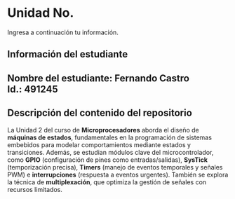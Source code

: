 # Unidad No. 
Ingresa a continuación tu información.
## Información del estudiante  
Nombre del estudiante: Fernando Castro  
Id.: 491245
---
## Descripción del contenido del repositorio  
La Unidad 2 del curso de **Microprocesadores** aborda el diseño de **máquinas de estados**, fundamentales en la programación de sistemas embebidos para modelar comportamientos mediante estados y transiciones. Además, se estudian módulos clave del microcontrolador, como **GPIO** (configuración de pines como entradas/salidas), **SysTick** (temporización precisa), **Timers** (manejo de eventos temporales y señales PWM) e **interrupciones** (respuesta a eventos urgentes). También se explora la técnica de **multiplexación**, que optimiza la gestión de señales con recursos limitados.


